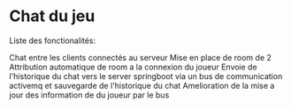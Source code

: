 # Chat du jeu 

Liste des fonctionalités:

Chat entre les clients connectés au serveur 
Mise en place de room de 2 
Attribution automatique de room a la connexion du joueur 
Envoie de l'historique du chat vers le server springboot via un bus de communication activemq et sauvegarde de l'historique du chat
Amelioration de la mise a jour des information de du joueur par le bus



